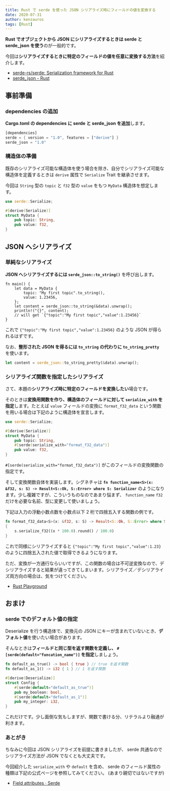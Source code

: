 ```yaml
---
title: Rust で serde を使った JSON シリアライズ時にフィールドの値を変換する
date: 2020-07-31
author: kenzauros
tags: [Rust]
---
```


**Rust でオブジェクトから JSON にシリアライズするときは serde と serde_json を使う**のが一般的です。

今回は**シリアライズするときに特定のフィールドの値を任意に変換する方法**を紹介します。

- [serde-rs/serde: Serialization framework for Rust](https://github.com/serde-rs/serde)
- [serde_json - Rust](https://docs.serde.rs/serde_json/)

## 事前準備

### dependencies の追加

**Cargo.toml の dependencies に serde と serde_json を追加**します。

```rust
[dependencies]
serde = { version = "1.0", features = ["derive"] }
serde_json = "1.0"
```

### 構造体の準備

既存のシリアライズ可能な構造体を使う場合を除き、自分でシリアライズ可能な構造体を定義するときは `derive` 属性で `Serialize` Trait を継承させます。

今回は `String` 型の `topic` と `f32` 型の `value` をもつ `MyData` 構造体を想定します。

```rust
use serde::Serialize;

#[derive(Serialize)]
struct MyData {
    pub topic: String,
    pub value: f32,
}
```

## JSON へシリアライズ

### 単純なシリアライズ

**JSON へシリアライズするには `serde_json::to_string()`** を呼び出します。

```
fn main() {
    let data = MyData {
        topic: "My first topic".to_string(),
        value: 1.23456,
    };
    let content = serde_json::to_string(&data).unwrap();
    println!("{}", content);
    // will get `{"topic":"My first topic","value":1.23456}`
}
```

これで `{"topic":"My first topic","value":1.23456}` のような JSON が得られるはずです。

なお、**整形された JSON を得るには `to_string` の代わりに `to_string_pretty`** を使います。

```rust
let content = serde_json::to_string_pretty(&data).unwrap();
```

### シリアライズ関数を指定したシリアライズ

さて、本題の**シリアライズ時に特定のフィールドを変換したい**場合です。

そのときは**変換用関数を作り、構造体のフィールドに対して `serialize_with` を指定**します。たとえば `value` フィールドの変換に `format_f32_data` という関数を用いる場合は下記のように構造体を宣言します。

```rust
use serde::Serialize;

#[derive(Serialize)]
struct MyData {
    pub topic: String,
    #[serde(serialize_with="format_f32_data")]
    pub value: f32,
}
```

`#[serde(serialize_with="format_f32_data")]` がこのフィールドの変換関数の指定です。

そして変換関数自体を実装します。シグネチャは **`fn function_name<S>(x: &f32, s: S) -> Result<S::Ok, S::Error> where S: Serializer`** のようになります。少し複雑ですが、こういうものなのであまり悩まず、 `function_name` `f32` だけを必要な名前、型に変更して使いましょう。

下記は入力の浮動小数点数を小数点以下 2 桁で四捨五入する関数の例です。

```rust
fn format_f32_data<S>(x: &f32, s: S) -> Result<S::Ok, S::Error> where S: Serializer
{
    s.serialize_f32((x * 100.0).round() / 100.0)
}
```

これで同様にシリアライズすると `{"topic":"My first topic","value":1.23}` のように四捨五入された値で取得できるようになります。

ただ、変換が一方通行ならいいですが、この関数の場合は不可逆変換なので、デシリアライズすると結果が違ってきてしまいます。シリアライズ／デシリアライズ両方向の場合は、気をつけてください。

- [Rust Playground](https://play.rust-lang.org/?version=stable&mode=debug&edition=2018&gist=d3a60b296ff4636e76b8be687f755d5c)

## おまけ

### serde でのデフォルト値の指定

Deserialize を行う構造体で、変換元の JSON にキーが含まれていないとき、**デフォルト値**を使いたい場合があります。

そんなときは**フィールドと同じ型を返す関数を定義し、 `#[serde(default="funcation_name")]` を指定**しましょう。

```rust
fn default_as_true() -> bool { true } // true を返す関数
fn default_as_1() -> i32 { 1 } // 1 を返す関数

#[derive(Deserialize)]
struct Config {
    #[serde(default="default_as_true")]
    pub my_boolean: bool,
    #[serde(default="default_as_1")]
    pub my_integer: i32,
}
```

これだけです。少し面倒な気もしますが、関数で書ける分、リテラルより融通が利きます。

### あとがき

ちなみに今回は JSON シリアライズを前提に書きましたが、 serde 共通なのでシリアライズ方法が JSON でなくとも大丈夫です。

今回紹介した `serialize_with` や `default` を含め、 serde のフィールド属性の種類は下記の公式ページを参照してみてください。 (あまり親切ではないですが)

- [Field attributes · Serde](https://serde.rs/field-attrs.html)
